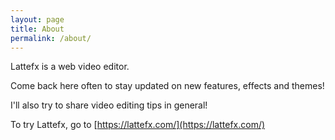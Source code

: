 ```yaml
---
layout: page
title: About
permalink: /about/
---
```


Lattefx is a web video editor.

Come back here often to stay updated on new features, effects and themes!

I'll also try to share video editing tips in general!

To try Lattefx, go to [https://lattefx.com/](https://lattefx.com/)
